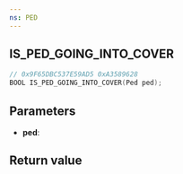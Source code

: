 ```yaml
---
ns: PED
---
```

## IS_PED_GOING_INTO_COVER

```c
// 0x9F65DBC537E59AD5 0xA3589628
BOOL IS_PED_GOING_INTO_COVER(Ped ped);
```


## Parameters
* **ped**: 

## Return value
